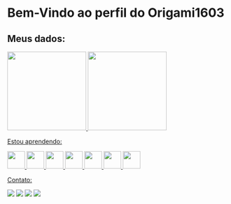 <h1>Bem-Vindo ao perfil do Origami1603</h1>
<h2>Meus dados:</h2>
<div>
<a href="https://github.com/Origami1603">
<img loading="lazy" height="180em" src="https://github-readme-stats.vercel.app/api/top-langs/?username=Origami1603&layout=compact&langs_count=7&theme=dracula"/>
<img loading="lazy" height="180em" src="https://github-readme-stats.vercel.app/api?username=Origami1603&show_icons=true&theme=dracula&include_all_commits=true&count_private=true"/>
</div>
<p>Estou aprendendo:</p>
<div>
<img src="https://www.svgrepo.com/show/452185/css-3.svg"  width="40" height="40" />
<img src="https://www.svgrepo.com/show/452228/html-5.svg" width="40" height="40"/> 
<img src="https://www.svgrepo.com/show/477058/internet.svg" width="40" height="40"/>
<img src="https://www.svgrepo.com/show/422238/cpu-hardware-microchip.svg" width="40" height="40"/>
<img src="https://www.svgrepo.com/show/373589/excel.svg" width="40" height="40"/>
<img src="https://www.svgrepo.com/show/374187/word.svg" width="40" height="40"/>
<img src="https://www.svgrepo.com/show/346441/team-fill.svg" width="40" height="40"/>
</div>
<p>Contato:</p>
<div>
<a href="https://instagram.com/gabrielcosta03s" target="_blank"><img loading="lazy" src="https://img.shields.io/badge/-Instagram-%23E4405F?style=for-the-badge&logo=instagram&logoColor=white" target="_blank"></a>
<a href = "mailto:gabrielcosta1603js@gmail.com"><img loading="lazy" src="https://img.shields.io/badge/Gmail-D14836?style=for-the-badge&logo=gmail&logoColor=white" target="_blank"></a>
<a href="https://www.linkedin.com/in/gabriel-costa-87a698298" target="_blank"><img loading="lazy" src="https://img.shields.io/badge/-LinkedIn-%230077B5?style=for-the-badge&logo=linkedin&logoColor=white" target="_blank"></a> 
<a href="https://www.youtube.com/@GabrielCosta-if9sf" target="_blank"><img loading="lazy" src="https://img.shields.io/badge/-YouTube-D14836?style=for-the-badge&logo=youtube&logoColor=white" target="_blank"></a>

</div>
